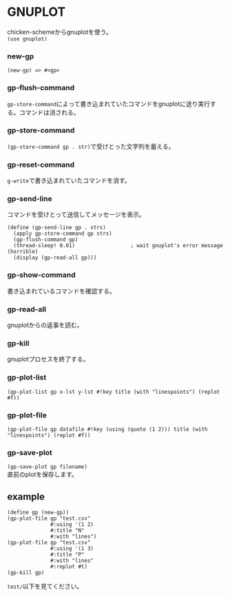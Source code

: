 # GNUPLOT
chicken-schemeからgnuplotを使う。  
`(use gnuplot)`

### new-gp

`(new-gp) => #<gp>`

### gp-flush-command
 `gp-store-command`によって書き込まれていたコマンドをgnuplotに送り実行する。コマンドは消される。

### gp-store-command
`(gp-store-command gp . str)`で受けとった文字列を蓄える。

### gp-reset-command
`g-write`で書き込まれていたコマンドを消す。

### gp-send-line

コマンドを受けとって送信してメッセージを表示。

~~~~~{.scheme}
(define (gp-send-line gp . strs)
  (apply gp-store-command gp strs)
  (gp-flush-command gp)
  (thread-sleep! 0.01)                  ; wait gnuplot's error message (horrible)
  (display (gp-read-all gp)))
~~~~~

### gp-show-command
書き込まれているコマンドを確認する。

### gp-read-all
gnuplotからの返事を読む。

### gp-kill
gnuplotプロセスを終了する。

### gp-plot-list
`(gp-plot-list gp x-lst y-lst #!key title (with "linespoints") (replot #f))`

### gp-plot-file
`(gp-plot-file gp datafile #!key (using (quote (1 2))) title (with "linespoints") (replot #f))`

### gp-save-plot
`(gp-save-plot gp filename)`  
直前のplotを保存します。

## example

~~~~~{.scheme}
(define gp (new-gp))
(gp-plot-file gp "test.csv"
              #:using '(1 2)
              #:title "N"
              #:with "lines")
(gp-plot-file gp "test.csv"
              #:using '(1 3)
              #:title "P"
              #:with "lines"
              #:replot #t)
(gp-kill gp)
~~~~~

`test/`以下を見てください。

